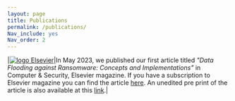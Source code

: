 ```yaml
---
layout: page
title: Publications
permalink: /publications/
Nav_include: yes
Nav_order: 2
---
```



|[![logo Elsevier](https://sdfestaticassets-eu-west-1.sciencedirectassets.com/prod/d07f88a4decc7e275dc126640257e46c1169f146/image/elsevier-non-solus.png)](https://www.sciencedirect.com/science/article/abs/pii/S0167404823002055#preview-section-abstract)|In May 2023, we published our first article titled _"Data Flooding against Ransomware: Concepts and Implementations"_ in Computer & Security, Elsevier magazine. If you have a subscription to Elsevier magazine you can find the article [here](https://www.sciencedirect.com/science/article/abs/pii/S0167404823002055#preview-section-abstract). An unedited pre print of the article is also available at this [link](https://saveriogiallorenzo.com/publications/cose2023/cose2023.pdf).|





